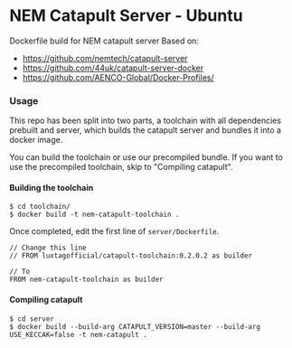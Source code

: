# NEM Catapult Server - Ubuntu

Dockerfile build for NEM catapult server
Based on:

- https://github.com/nemtech/catapult-server
- https://github.com/44uk/catapult-server-docker
- https://github.com/AENCO-Global/Docker-Profiles/

### Usage

This repo has been split into two parts, a toolchain with all dependencies prebuilt and server, which builds the catapult server and bundles it into a docker image.

You can build the toolchain or use our precompiled bundle. If you want to use the precompiled toolchain, skip to "Compiling catapult".

#### Building the toolchain

```
$ cd toolchain/
$ docker build -t nem-catapult-toolchain .
```

Once completed, edit the first line of `server/Dockerfile`.

```
// Change this line
// FROM luxtagofficial/catapult-toolchain:0.2.0.2 as builder

// To
FROM nem-catapult-toolchain as builder
```

#### Compiling catapult

```
$ cd server
$ docker build --build-arg CATAPULT_VERSION=master --build-arg USE_KECCAK=false -t nem-catapult .
```
